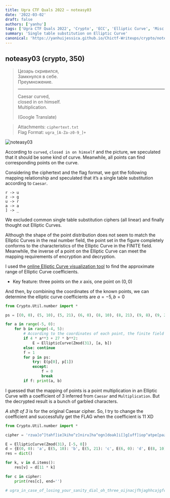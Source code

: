 ```yaml
---
title: Ugra CTF Quals 2022 – noteasy03
date: '2022-03-02'
draft: false
authors: ['yanhu']
tags: ['Ugra CTF Quals 2022', 'Crypto', 'ECC', 'Elliptic Curve', 'Misc', 'Cipher', 'Caesar']
summary: 'Single table substitution on Elliptic Curve'
canonical: 'https://yanhuijessica.github.io/Chictf-Writeups/crypto/noteasy03/'
---
```


## noteasy03 (crypto, 350)

> Цезарь скривился,  
> Замкнулся в себе.  
> Преумножение.
>
> ---
>
> Caesar curved,<br />closed in on himself.<br />Multiplication.
>
> (Google Translate)

> Attachments: `ciphertext.txt`  
> Flag Format: `ugra_[A-Za-z0-9_]+`

![noteasy03](/static/images/ugra-ctf-quals-2022/noteasy03/noteasy0301.png)

According to `curved`, `closed in on himself` and the picture, we speculated that it should be some kind of curve. Meanwhile, all points can find corresponding points on the curve.

Considering the ciphertext and the flag format, we got the following mapping relationship and speculated that it’s a single table substitution according to `Caesar`.

```
r -> u
z -> g
u -> r
a -> a
] -> _
```

We excluded common single table substitution ciphers (all linear) and finally thought out Elliptic Curves.

Although the shape of the point distribution does not seem to match the Elliptic Curves in the real number field, the point set in the figure completely conforms to the characteristics of the Elliptic Curve in the FINITE field. Meanwhile, the inverse of a point on the Elliptic Curve can meet the mapping requirements of encryption and decryption.

I used the [online Elliptic Curve visualization tool](https://www.desmos.com/calculator/ialhd71we3) to find the approximate range of Elliptic Curve coefficients.

- Key feature: three points on the $x$ axis, one point on $(0, 0)$

And then, by combining the coordinates of the known points, we can determine the elliptic curve coefficients are $a=-5,b=0$

```py
from Crypto.Util.number import *

ps = [(0, 0), (5, 10), (5, 21), (6, 0), (8, 10), (8, 21), (9, 8), (9, 23), (10, 12), (10, 19), (11, 6), (11, 25), (12, 5), (12, 26), (14, 15), (14, 16), (15, 13), (15, 18), (18, 10), (18, 21), (24, 8), (24, 23), (25, 0), (27, 7), (27, 24), (28, 9), (28, 22), (29, 8), (29, 23), (30, 2), (30, 29)]

for a in range(-5, 0):
    for b in range(-4, 5):
        # According to the coordinates of each point, the finite field size is 31
        if 4 * a**3 + 27 * b**2:
            E = EllipticCurve(Zmod(31), [a, b])
        else: continue
        f = 1
        for p in ps:
            try: E(p[0], p[1])
            except:
                f = 0
                break
        if f: print(a, b)
```

I guessed that the mapping of points is a point multiplication in an Elliptic Curve with a coefficient of $3$ inferred from `Caesar` and `Multiplication`. But the decrypted result is a bunch of garbled characters.

_A shift of 3_ is for the original Caesar cipher. So, I try to change the coefficient and successfully get the FLAG when the coefficient is $11$ XD

```py
from Crypto.Util.number import *

cipher = 'rzua]o^]tahf]ie]kiho^z]niru]ha^ogn]doak]i[]g[uff]iop^atpe[paz[[tapzetd'

E = EllipticCurve(Zmod(31), [-5, 0])
d = {E(0, 0): 'a', E(5, 10): 'b', E(5, 21): 'c', E(6, 0): 'd', E(8, 10): 'e', E(8, 21): 'f', E(9, 8): 'g', E(9, 23): 'h', E(10, 12): 'i', E(10, 19): 'j', E(11, 6): 'k', E(11, 25): 'l', E(12, 5): 'm', E(12, 26): 'n', E(14, 15): 'o', E(14, 16): 'p', E(15, 13): 'q', E(15, 18): 'r', E(18, 10): 's', E(18, 21): 't', E(24, 8): 'u', E(24, 23): 'v', E(25, 0): 'w', E(27, 7): 'x', E(27, 24): 'y', E(28, 9): 'z', E(28, 22): '[', E(29, 8): '\\', E(29, 23): ']', E(30, 2): '^', E(30, 29): '_'}
res = dict()

for k, v in d.items():
    res[v] = d[11 * k]

for c in cipher:
    print(res[c], end='')

# ugra_in_case_of_losing_your_sanity_dial_oh_three_oijnacjfhjaghhcajgfcd
```
